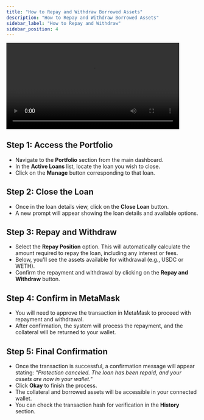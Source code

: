 ```yaml
---
title: "How to Repay and Withdraw Borrowed Assets"
description: "How to Repay and Withdraw Borrowed Assets"
sidebar_label: "How to Repay and Withdraw"
sidebar_position: 4
---
```


<video controls width="90%">
  <source src="/vid/close-loan-withdraw.mp4"/>
</video>

## Step 1: Access the Portfolio

- Navigate to the **Portfolio** section from the main dashboard.
- In the **Active Loans** list, locate the loan you wish to close.
- Click on the **Manage** button corresponding to that loan.

## Step 2: Close the Loan

- Once in the loan details view, click on the **Close Loan** button.
- A new prompt will appear showing the loan details and available options.

## Step 3: Repay and Withdraw

- Select the **Repay Position** option. This will automatically calculate the amount required to repay the loan, including any interest or fees.
- Below, you'll see the assets available for withdrawal (e.g., USDC or WETH).
- Confirm the repayment and withdrawal by clicking on the **Repay and Withdraw** button.

## Step 4: Confirm in MetaMask

- You will need to approve the transaction in MetaMask to proceed with repayment and withdrawal.
- After confirmation, the system will process the repayment, and the collateral will be returned to your wallet.

## Step 5: Final Confirmation

- Once the transaction is successful, a confirmation message will appear stating:
  *"Protection canceled. The loan has been repaid, and your assets are now in your wallet."*
- Click **Okay** to finish the process.
- The collateral and borrowed assets will be accessible in your connected wallet.
- You can check the transaction hash for verification in the **History** section.
